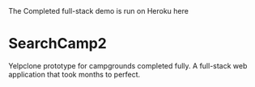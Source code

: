 <Link href="https://search-camp.herokuapp.com/">The Completed full-stack demo is run on Heroku here</Link>


# SearchCamp2
Yelpclone prototype for campgrounds completed fully. A full-stack web application that took months to perfect.
